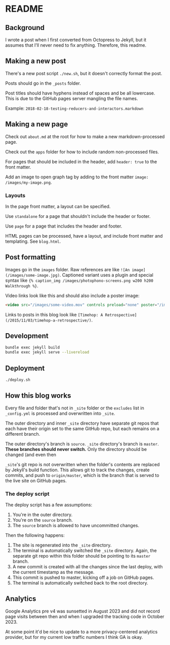 # README

## Background

I wrote a post when I first converted from Octopress to Jekyll, but it assumes that I'll never need to fix anything. Therefore, this readme.

## Making a new post

There's a new post script `./new.sh`, but it doesn't correctly format the post.

Posts should go in the `_posts` folder.

Post titles should have hyphens instead of spaces and be all lowercase. This is due to the GitHub pages server mangling the file names.

Example: `2018-02-18-testing-reducers-and-interactors.markdown`

## Making a new page

Check out `about.md` at the root for how to make a new markdown-processed page.

Check out the `apps` folder for how to include random non-processed files.

For pages that should be included in the header, add `header: true` to the front matter.

Add an image to open graph tag by adding to the front matter `image: /images/my-image.png`.

### Layouts

In the page front matter, a layout can be specified.

Use `standalone` for a page that shouldn't include the header or footer.

Use `page` for a page that includes the header and footer.

HTML pages can be processed, have a layout, and include front matter and templating. See `blog.html`.

## Post formatting

Images go in the `images` folder. Raw references are like `![An image](/images/some-image.jpg)`. Captioned variant uses a plugin and special syntax like `{% caption_img /images/photophono-screens.png w200 h200 Walkthrough %}`.

Video links look like this and should also include a poster image:

```html
<video src="/images/some-video.mov" controls preload="none" poster="/images/some-video-poster.png" height="600"></video>
```

Links to posts in this blog look like `[Timehop: A Retrospective](/2015/11/03/timehop-a-retrospective/)`.

## Development

```zsh
bundle exec jekyll build
bundle exec jekyll serve --livereload
```

## Deployment

```zsh
./deploy.sh
```

## How this blog works

Every file and folder that's not in `_site` folder or the `excludes` list in `_config.yml` is processed and overwritten into `_site`.

The outer directory and inner `_site` directory have separate git repos that each have their origin set to the same GitHub repo, but each remains on a different branch.

The outer directory's branch is `source`. `_site` directory's branch is `master`. **These branches should never switch.** Only the directory should be changed (and even then

`_site`'s git repo is not overwritten when the folder's contents are replaced by Jekyll's build function. This allows git to track the changes, create commits, and push to `origin/master`, which is the branch that is served to the live site on GitHub pages.

### The deploy script

The deploy script has a few assumptions:

1. You're in the outer directory.
2. You're on the `source` branch.
3. The `source` branch is allowed to have uncommitted changes.

Then the following happens:

1. The site is regenerated into the `_site` directory.
2. The terminal is automatically switched the `_site` directory. Again, the separate git repo within this folder should be pointing to its `master` branch.
3. A new commit is created with all the changes since the last deploy, with the current timestamp as the message.
4. This commit is pushed to master, kicking off a job on GitHub pages.
5. The terminal is automatically switched back to the root directory.

## Analytics

Google Analytics pre v4 was sunsetted in August 2023 and did not record page visits between then and when I upgraded the tracking code in October 2023.

At some point it'd be nice to update to a more privacy-centered analytics provider, but for my current low traffic numbers I think GA is okay.
